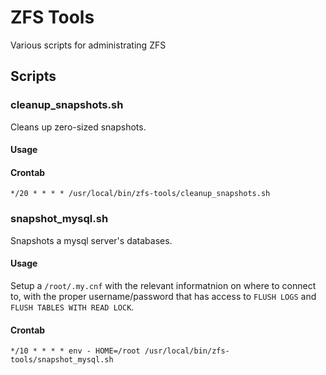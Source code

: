 # ZFS Tools

Various scripts for administrating ZFS

## Scripts

### cleanup_snapshots.sh

Cleans up zero-sized snapshots.

#### Usage

#### Crontab

    */20 * * * * /usr/local/bin/zfs-tools/cleanup_snapshots.sh

### snapshot_mysql.sh

Snapshots a mysql server's databases.

#### Usage

Setup a `/root/.my.cnf` with the relevant informatnion on where to connect to, with the proper username/password that has access to `FLUSH LOGS` and `FLUSH TABLES WITH READ LOCK`.

#### Crontab

    */10 * * * * env - HOME=/root /usr/local/bin/zfs-tools/snapshot_mysql.sh
